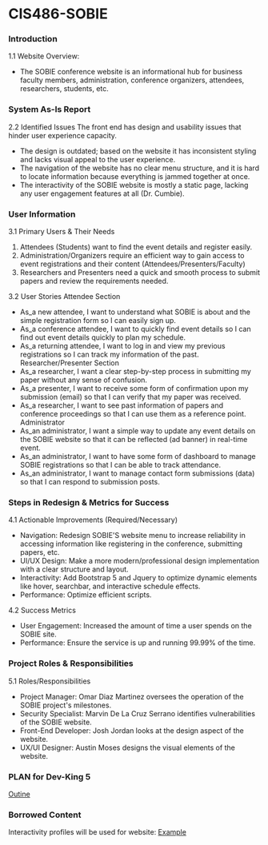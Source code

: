 # CIS486-SOBIE

### Introduction
1.1 Website Overview: 
- The SOBIE conference website is an informational hub for business faculty members, administration, conference organizers, attendees, researchers, students, etc. 

### System As-Is Report
2.2 Identified Issues
The front end has design and usability issues that hinder user experience capacity. 
- The design is outdated; based on the website it has inconsistent styling and lacks visual appeal to the user experience. 
- The navigation of the website has no clear menu structure, and it is hard to locate information because everything is jammed together at once. 
- The interactivity of the SOBIE website is mostly a static page, lacking any user engagement features at all (Dr. Cumbie).  

### User Information
3.1 Primary Users & Their Needs
  1. Attendees (Students) want to find the event details and register easily. 
  2. Administration/Organizers require an efficient way to gain access to event registrations and their content (Attendees/Presenters/Faculty)
  3. Researchers and Presenters need a quick and smooth process to submit papers and review the requirements needed. 

3.2 User Stories
Attendee Section
- As_a new attendee, I want to understand what SOBIE is about and the simple registration form so I can easily sign up.
- As_a conference attendee, I want to quickly find event details so I can find out event details quickly to plan my schedule.
- As_a returning attendee, I want to log in and view my previous registrations so I can track my information of the past.
Researcher/Presenter Section
- As_a researcher, I want a clear step-by-step process in submitting my paper without any sense of confusion.
- As_a presenter, I want to receive some form of confirmation upon my submission (email) so that I can verify that my paper was received.
- As_a researcher, I want to see past information of papers and conference proceedings so that I can use them as a reference point. 
Administrator
- As_an administrator, I want a simple way to update any event details on the SOBIE website so that it can be reflected (ad banner) in real-time event.
- As_an administrator, I want to have some form of dashboard to manage SOBIE registrations so that I can be able to track attendance.
- As_an administrator, I want to manage contact form submissions (data) so that I can respond to submission posts. 

### Steps in Redesign & Metrics for Success 
4.1 Actionable Improvements (Required/Necessary)
- Navigation: Redesign SOBIE'S website menu to increase reliability in accessing information like registering in the conference, submitting papers, etc. 
- UI/UX Design: Make a more modern/professional design implementation with a clear structure and layout.
- Interactivity: Add Bootstrap 5 and Jquery to optimize dynamic elements like hover, searchbar, and interactive schedule effects. 
- Performance: Optimize efficient scripts.

4.2  Success Metrics
- User Engagement: Increased the amount of time a user spends on the SOBIE site.
- Performance: Ensure the service is up and running 99.99% of the time. 

### Project Roles & Responsibilities
5.1 Roles/Responsibilities
- Project Manager: Omar Diaz Martinez oversees the operation of the SOBIE project's milestones. 
- Security Specialist: Marvin De La Cruz Serrano identifies vulnerabilities of the SOBIE website.
- Front-End Developer: Josh Jordan looks at the design aspect of the website. 
- UX/UI Designer: Austin Moses designs the visual elements of the website.

### PLAN for Dev-King 5
[Outine](https://github.com/OmarVCRZ/CIS486-SOBIE/issues/1)

### Borrowed Content
Interactivity profiles will be used for website:
[Example](https://us.pycon.org/2025/)


